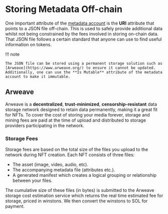 # Storing Metadata Off-chain

One important attribute of the [metadata account](./token-metadata-program.md) is the **URI** attribute that points to a JSON file off-chain. This is used to safely provide additional data whilst not being constrained by the fees involved in storing on-chain data. That JSON file follows a certain standard that anyone can use to find useful information on tokens.

!!! note

    The JSON file can be stored using a permanent storage solution such as [Arweave](https://www.arweave.org/) to ensure it cannot be updated. Additionally, one can use the **Is Mutable** attribute of the metadata account to make it immutable.

## Arweave

Arweave is a **decentralized**, **trust-minimized**, **censorship-resistant** data storage network designed to retain data permanently, making it a great fit for NFTs. To cover the cost of storing your media forever, storage and mining fees are paid at the time of upload and distributed to storage providers participating in the network.

### Storage Fees

Storage fees are based on the total size of the files you upload to the network during NFT creation. Each NFT consists of three files:

- The asset (image, video, audio, etc).
- The accompanying metadata file (attributes etc.).
- A generated manifest which creates a logical grouping or relationship between your files.

The cumulative size of these files (in bytes) is submitted to the Arweave storage cost estimation service which returns the real time estimated fee for storage, priced in winstons. We then convert the winstons to SOL for payment.
